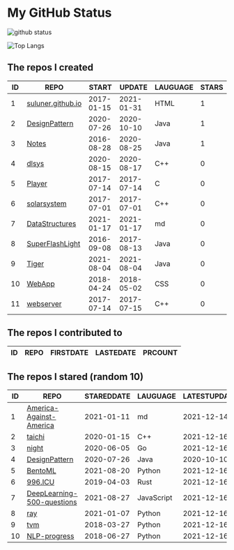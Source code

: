# My GitHub Status

<img src="https://github-readme-stats-1.yihong0618.vercel.app/api?username=ThaddeusJiang&show_icons=true&&&hide_title=true&count_private=true" alt="github status" />

![Top Langs](https://github-readme-stats-1.yihong0618.vercel.app/api/top-langs/?username=ThaddeusJiang&layout=compact)

<!--START_SECTION:my_github-->
## The repos I created
| ID |                               REPO                                |   START    |   UPDATE   | LAUGUAGE | STARS |
|----|-------------------------------------------------------------------|------------|------------|----------|-------|
|  1 | [suluner.github.io](https://github.com/suluner/suluner.github.io) | 2017-01-15 | 2021-01-31 | HTML     |     1 |
|  2 | [DesignPattern](https://github.com/suluner/DesignPattern)         | 2020-07-26 | 2020-10-10 | Java     |     1 |
|  3 | [Notes](https://github.com/suluner/Notes)                         | 2016-08-28 | 2020-08-25 | Java     |     1 |
|  4 | [dlsys](https://github.com/suluner/dlsys)                         | 2020-08-15 | 2020-08-17 | C++      |     0 |
|  5 | [Player](https://github.com/suluner/Player)                       | 2017-07-14 | 2017-07-14 | C        |     0 |
|  6 | [solarsystem](https://github.com/suluner/solarsystem)             | 2017-07-01 | 2017-07-01 | C++      |     0 |
|  7 | [DataStructures](https://github.com/suluner/DataStructures)       | 2021-01-17 | 2021-01-17 | md       |     0 |
|  8 | [SuperFlashLight](https://github.com/suluner/SuperFlashLight)     | 2016-09-08 | 2017-08-13 | Java     |     0 |
|  9 | [Tiger](https://github.com/suluner/Tiger)                         | 2021-08-04 | 2021-08-04 | Java     |     0 |
| 10 | [WebApp](https://github.com/suluner/WebApp)                       | 2018-04-24 | 2018-05-02 | CSS      |     0 |
| 11 | [webserver](https://github.com/suluner/webserver)                 | 2017-07-14 | 2017-07-15 | C++      |     0 |

## The repos I contributed to
| ID | REPO | FIRSTDATE | LASTEDATE | PRCOUNT |
|----|------|-----------|-----------|---------|

## The repos I stared (random 10)
| ID |                                         REPO                                         | STAREDDATE |  LAUGUAGE  | LATESTUPDATE |
|----|--------------------------------------------------------------------------------------|------------|------------|--------------|
|  1 | [America-Against-America](https://github.com/zealotCE/America-Against-America)       | 2021-01-11 | md         | 2021-12-14   |
|  2 | [taichi](https://github.com/taichi-dev/taichi)                                       | 2020-01-15 | C++        | 2021-12-16   |
|  3 | [night](https://github.com/talkgo/night)                                             | 2020-06-05 | Go         | 2021-12-16   |
|  4 | [DesignPattern](https://github.com/suluner/DesignPattern)                            | 2020-07-26 | Java       | 2020-10-10   |
|  5 | [BentoML](https://github.com/bentoml/BentoML)                                        | 2021-08-20 | Python     | 2021-12-16   |
|  6 | [996.ICU](https://github.com/996icu/996.ICU)                                         | 2019-04-03 | Rust       | 2021-12-16   |
|  7 | [DeepLearning-500-questions](https://github.com/scutan90/DeepLearning-500-questions) | 2021-08-27 | JavaScript | 2021-12-16   |
|  8 | [ray](https://github.com/ray-project/ray)                                            | 2021-01-07 | Python     | 2021-12-16   |
|  9 | [tvm](https://github.com/apache/tvm)                                                 | 2018-03-27 | Python     | 2021-12-16   |
| 10 | [NLP-progress](https://github.com/sebastianruder/NLP-progress)                       | 2018-06-27 | Python     | 2021-12-16   |

<!--END_SECTION:my_github-->